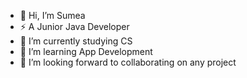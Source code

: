 - 👋 Hi, I’m Sumea
- ⚡ A Junior Java Developer
- 🔭 I’m currently studying CS
- 🌱 I’m learning App Development
- 💞️ I’m looking forward to collaborating on any project


<!---
Sumea1/Sumea1 is a ✨ special ✨ repository because its `README.md` (this file) appears on your GitHub profile.
You can click the Preview link to take a look at your changes.
--->
